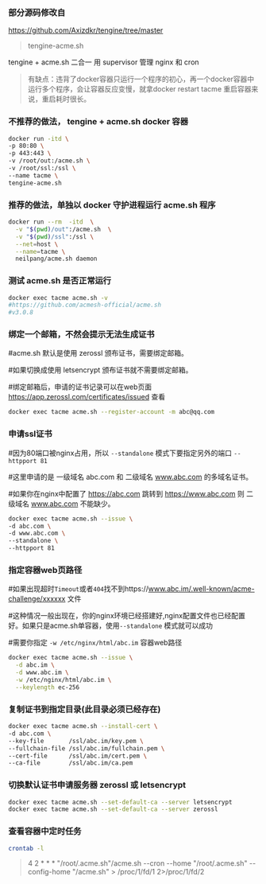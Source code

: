 ### 部分源码修改自
https://github.com/Axizdkr/tengine/tree/master

> tengine-acme.sh

tengine + acme.sh 二合一
用 supervisor 管理 nginx 和 cron

> 有缺点：违背了docker容器只运行一个程序的初心，再一个docker容器中运行多个程序，会让容器反应变慢，就拿docker restart tacme 重启容器来说，重启耗时很长。

### 不推荐的做法， tengine + acme.sh docker 容器
```sh
docker run -itd \
-p 80:80 \
-p 443:443 \
-v /root/out:/acme.sh \
-v /root/ssl:/ssl \
--name tacme \
tengine-acme.sh
```

### 推荐的做法，单独以 docker 守护进程运行 acme.sh 程序
```sh
docker run --rm  -itd  \
  -v "$(pwd)/out":/acme.sh  \
  -v "$(pwd)/ssl":/ssl \
  --net=host \
  --name=tacme \
  neilpang/acme.sh daemon
```

### 测试 acme.sh 是否正常运行
```sh
docker exec tacme acme.sh -v
#https://github.com/acmesh-official/acme.sh
#v3.0.8
```

### 绑定一个邮箱，不然会提示无法生成证书
#acme.sh 默认是使用 zerossl 颁布证书，需要绑定邮箱。

#如果切换成使用 letsencrypt 颁布证书就不需要绑定邮箱。

#绑定邮箱后，申请的证书记录可以在web页面 https://app.zerossl.com/certificates/issued 查看
```sh
docker exec tacme acme.sh --register-account -m abc@qq.com
```

### 申请ssl证书
#因为80端口被nginx占用，所以 `--standalone` 模式下要指定另外的端口 `--httpport 81`

#这里申请的是 一级域名 abc.com 和 二级域名 www.abc.com 的多域名证书。

#如果你在nginx中配置了 https://abc.com 跳转到 https://www.abc.com 则 二级域名 www.abc.com 不能缺少。
```sh
docker exec tacme acme.sh --issue \
-d abc.com \
-d www.abc.com \
--standalone \
--httpport 81
```

### 指定容器web页路径
#如果出现超时`Timeout`或者`404`找不到https://www.abc.im/.well-known/acme-challenge/xxxxxx 文件

#这种情况一般出现在，你的nginx环境已经搭建好,nginx配置文件也已经配置好。如果只是acme.sh单容器，使用`--standalone` 模式就可以成功

#需要你指定 `-w /etc/nginx/html/abc.im` 容器web路径
```sh
docker exec tacme acme.sh --issue \
  -d abc.im \
  -d www.abc.im \
  -w /etc/nginx/html/abc.im \
  --keylength ec-256
```

### 复制证书到指定目录(此目录必须已经存在)
```sh
docker exec tacme acme.sh --install-cert \
-d abc.com \
--key-file       /ssl/abc.im/key.pem \
--fullchain-file /ssl/abc.im/fullchain.pem \
--cert-file      /ssl/abc.im/cert.pem \
--ca-file        /ssl/abc.im/ca.pem
```

### 切换默认证书申请服务器 zerossl 或 letsencrypt
```sh
docker exec tacme acme.sh --set-default-ca --server letsencrypt
docker exec tacme acme.sh --set-default-ca --server zerossl
```

### 查看容器中定时任务
```sh
crontab -l
```
> 4 2 * * * "/root/.acme.sh"/acme.sh --cron --home "/root/.acme.sh" --config-home "/acme.sh" > /proc/1/fd/1 2>/proc/1/fd/2
